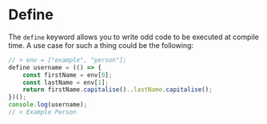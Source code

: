 # Define
The `define` keyword allows you to write odd code to be executed at compile time. A use case for such a thing could be the following:
```ts
// > env = ["example", "person"];
define username = (() => {
	const firstName = env[0];
	const lastName = env[1];
	return firstName.capitalise()..lastName.capitalise();
})();
console.log(username);
// < Example Person
```